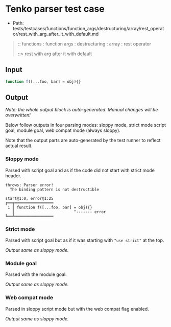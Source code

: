 # Tenko parser test case

- Path: tests/testcases/functions/function_args/destructuring/array/rest_operator/rest_with_arg_after_it_with_default.md

> :: functions : function args : destructuring : array : rest operator
>
> ::> rest with arg after it with default

## Input

`````js
function f([...foo, bar] = obj){}
`````

## Output

_Note: the whole output block is auto-generated. Manual changes will be overwritten!_

Below follow outputs in four parsing modes: sloppy mode, strict mode script goal, module goal, web compat mode (always sloppy).

Note that the output parts are auto-generated by the test runner to reflect actual result.

### Sloppy mode

Parsed with script goal and as if the code did not start with strict mode header.

`````
throws: Parser error!
  The binding pattern is not destructible

start@1:0, error@1:25
╔══╦═════════════════
 1 ║ function f([...foo, bar] = obj){}
   ║                          ^------- error
╚══╩═════════════════

`````

### Strict mode

Parsed with script goal but as if it was starting with `"use strict"` at the top.

_Output same as sloppy mode._

### Module goal

Parsed with the module goal.

_Output same as sloppy mode._

### Web compat mode

Parsed in sloppy script mode but with the web compat flag enabled.

_Output same as sloppy mode._
